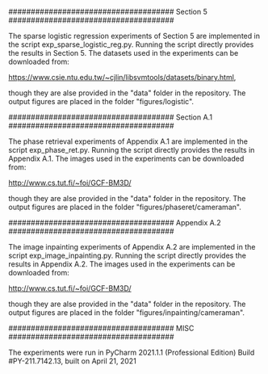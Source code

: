 ##################################### Section 5 #####################################

The sparse logistic regression experiments of Section 5 are implemented in the script exp_sparse_logistic_reg.py.
Running the script directly provides the results in Section 5. The datasets used in the experiments can be downloaded from:

https://www.csie.ntu.edu.tw/~cjlin/libsvmtools/datasets/binary.html,

though they are alse provided in the "data" folder in the repository. 
The output figures are placed in the folder "figures/logistic".


##################################### Section A.1  #####################################

The phase retrieval experiments of Appendix A.1 are implemented in the script exp_phase_ret.py.
Running the script directly provides the results in Appendix A.1. The images used in the experiments can be downloaded from:

http://www.cs.tut.fi/~foi/GCF-BM3D/

though they are alse provided in the "data" folder in the repository. 
The output figures are placed in the folder "figures/phaseret/cameraman".

##################################### Appendix A.2 #####################################

The image inpainting experiments of Appendix A.2 are implemented in the script exp_image_inpainting.py.
Running the script directly provides the results in Appendix A.2. The images used in the experiments can be downloaded from:

http://www.cs.tut.fi/~foi/GCF-BM3D/

though they are alse provided in the "data" folder in the repository. 
The output figures are placed in the folder "figures/inpainting/cameraman".

##################################### MISC #####################################

The experiments were run in PyCharm 2021.1.1 (Professional Edition) Build #PY-211.7142.13, built on April 21, 2021

